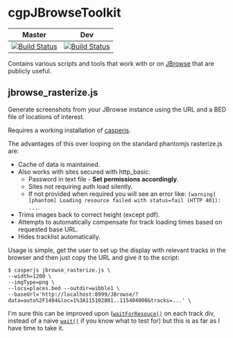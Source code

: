 cgpJBrowseToolkit
=================

| Master | Dev |
|---|---|
|  [![Build Status](https://travis-ci.org/cancerit/cgpJBrowseToolkit.svg?branch=master)](https://travis-ci.org/cancerit/cgpJBrowseToolkit) | [![Build Status](https://travis-ci.org/cancerit/cgpJBrowseToolkit.svg?branch=develop)](https://travis-ci.org/cancerit/cgpJBrowseToolkit) |

Contains various scripts and tools that work with or on [JBrowse](http://jbrowse.org/) that are publicly useful.

## jbrowse_rasterize.js

Generate screenshots from your JBrowse instance using the URL and a BED file of locations of interest.

Requires a working installation of [casperjs](http://casperjs.org/).

The advantages of this over looping on the standard phantomjs rasterize.js are:

* Cache of data is maintained.
* Also works with sites secured with http_basic:
  * Password in text file - __Set permissions accordingly__.
  * Sites not requiring auth load silently.
  * If not provided when required you will see an error like: `[warning] [phantom] Loading resource failed with status=fail (HTTP 401): ...`.
* Trims images back to correct height (except pdf).
* Attempts to automatically compensate for track loading times based on requested base URL.
* Hides tracklist automatically.

Usage is simple, get the user to set up the display with relevant tracks in the browser and then just copy the URL and give it to the script:

```
$ casperjs jbrowse_rasterize.js \
--width=1200 \
--imgType=png \
--locs=places.bed --outdir=wibble1 \
--baseUrl='http://localhost:8999/JBrowse/?data=auto%2F1404&loc=1%3A115102801..115404000&tracks=...' \
```

I'm sure this can be improved upon ([`waitForResouce()`](http://docs.casperjs.org/en/latest/modules/casper.html#waitforresource) on each track div, instead of a naive [`wait()`](http://docs.casperjs.org/en/latest/modules/casper.html#wait) if you know what to test for) but this is as far as I have time to take it.
